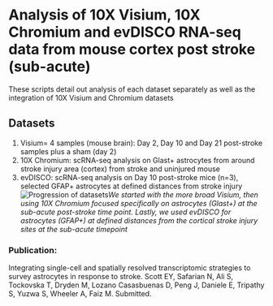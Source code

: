 # Analysis of 10X Visium, 10X Chromium and evDISCO RNA-seq data from mouse cortex post stroke (sub-acute)
These scripts detail out analysis of each dataset separately as well as the integration of 10X Visium and Chromium datasets

## Datasets
1) Visium= 4 samples (mouse brain): Day 2, Day 10 and Day 21 post-stroke samples plus a sham (day 2) 
2) 10X Chromium: scRNA-seq analysis on Glast+ astrocytes from around stroke injury area (cortex) from stroke and uninjured mouse
3) evDISCO: scRNA-seq analysis on Day 10 post-stroke mice (n=3), selected GFAP+ astrocytes at defined distances from stroke injury
![Progression of datasets]()*We started with the more broad Visium, then using 10X Chromium focused specifically on astrocytes (Glast+) at the sub-acute post-stroke time point. Lastly, we used evDISCO for astrocytes (GFAP+) at defined distances from the cortical stroke injury sites at the sub-acute timepoint*
### Publication:
Integrating single-cell and spatially resolved transcriptomic strategies to survey astrocytes in response to stroke. Scott EY, Safarian N, Ali S, Tockovska T, Dryden M, Lozano Casasbuenas D, Peng J, Daniele E, Tripathy S, Yuzwa S, Wheeler A, Faiz M. Submitted.
